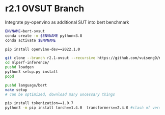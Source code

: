 
# r2.1 OVSUT Branch
Integrate py-openvino as additional SUT into bert benchmark

```bash
ENVNAME=bert-ovsut
conda create -n $ENVNAME python=3.8
conda activate $ENVNAME

pip install openvino-dev==2022.1.0

git clone --branch r2.1-ovsut --recursive https://github.com/vuiseng9/mlperf-inference mlperf-inference
cd mlperf-inference/
pushd loadgen
python3 setup.py install
popd

pushd language/bert
make setup
# can be optimized, download many uncessary things

pip install tokenization==1.0.7
python3 -m pip install torch==1.4.0  transformers==2.4.0 #clash of version, need to resolve this
